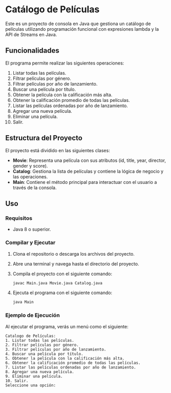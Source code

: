 # Catálogo de Películas

Este es un proyecto de consola en Java que gestiona un catálogo de películas utilizando programación funcional con expresiones lambda y la API de Streams en Java.

## Funcionalidades

El programa permite realizar las siguientes operaciones:

1. Listar todas las películas.
2. Filtrar películas por género.
3. Filtrar películas por año de lanzamiento.
4. Buscar una película por título.
5. Obtener la película con la calificación más alta.
6. Obtener la calificación promedio de todas las películas.
7. Listar las películas ordenadas por año de lanzamiento.
8. Agregar una nueva película.
9. Eliminar una película.
10. Salir.

## Estructura del Proyecto

El proyecto está dividido en las siguientes clases:

- **Movie**: Representa una película con sus atributos (id, title, year, director, gender y score).
- **Catalog**: Gestiona la lista de películas y contiene la lógica de negocio y las operaciones.
- **Main**: Contiene el método principal para interactuar con el usuario a través de la consola.

## Uso

### Requisitos

- Java 8 o superior.

### Compilar y Ejecutar

1. Clona el repositorio o descarga los archivos del proyecto.
2. Abre una terminal y navega hasta el directorio del proyecto.
3. Compila el proyecto con el siguiente comando:

    ```sh
    javac Main.java Movie.java Catalog.java
    ```

4. Ejecuta el programa con el siguiente comando:

    ```sh
    java Main
    ```

### Ejemplo de Ejecución

Al ejecutar el programa, verás un menú como el siguiente:

```plaintext
Catalogo de Películas:
1. Listar todas las películas.
2. Filtrar películas por género.
3. Filtrar películas por año de lanzamiento.
4. Buscar una película por título.
5. Obtener la película con la calificación más alta.
6. Obtener la calificación promedio de todas las películas.
7. Listar las películas ordenadas por año de lanzamiento.
8. Agregar una nueva película.
9. Eliminar una película.
10. Salir.
Seleccione una opción:
